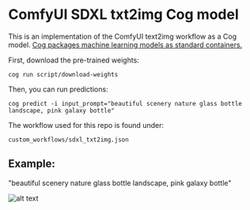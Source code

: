 # ComfyUI SDXL txt2img Cog model

This is an implementation of the ComfyUI text2img workflow as a Cog model. [Cog packages machine learning models as standard containers.](https://github.com/replicate/cog)

First, download the pre-trained weights:

    cog run script/download-weights

Then, you can run predictions:

    cog predict -i input_prompt="beautiful scenery nature glass bottle landscape, pink galaxy bottle"

The workflow used for this repo is found under:

    custom_workflows/sdxl_txt2img.json

## Example:

"beautiful scenery nature glass bottle landscape, pink galaxy bottle"

![alt text](output.png)
